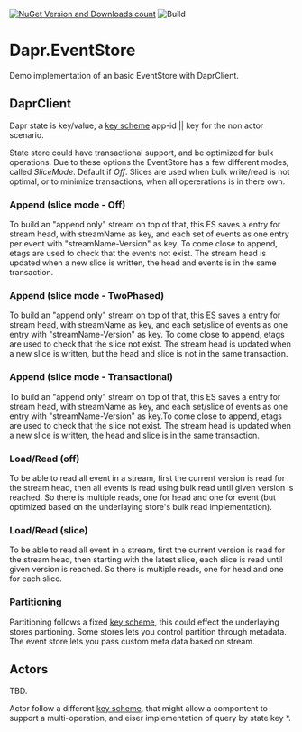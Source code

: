 [![NuGet Version and Downloads count](https://buildstats.info/nuget/StateStore.Dapr.EventStore?includePreReleases=true)](https://www.nuget.org/packages/StateStore.Dapr.EventStore/)
![Build](https://github.com/perokvist/Dapr.EventStore/workflows/.NET%20Core/badge.svg)

# Dapr.EventStore
Demo implementation of an basic EventStore with DaprClient.

## DaprClient

Dapr state is key/value, a [key scheme](https://github.com/dapr/docs/blob/master/reference/api/state_api.md#key-scheme) app-id || key for the non actor scenario. 

State store could have transactional support, and be optimized for bulk operations. Due to these options the EventStore has a few different modes, called *SliceMode*. Default if *Off*.
Slices are used when bulk write/read is not optimal, or to minimize transactions, when all opererations is in there own.

### Append (slice mode - Off)
To build an "append only" stream on top of that, this ES saves a entry for stream head, with streamName as key, and each set of events as one entry per event with "streamName-Version" as key. To come close to append, etags are used to check that the events not exist. 
The stream head is updated when a new slice is written, the head and events is in the same transaction.

### Append (slice mode - TwoPhased)
To build an "append only" stream on top of that, this ES saves a entry for stream head, with streamName as key, and each set/slice of events as one entry with "streamName-Version" as key. To come close to append, etags are used to check that the slice not exist. The stream head is updated when a new slice is written, but the head and slice is not in the same transaction.

### Append (slice mode - Transactional)
To build an "append only" stream on top of that, this ES saves a entry for stream head, with streamName as key, and each set/slice of events as one entry with "streamName-Version" as key.To come close to append, etags are used to check that the slice not exist. The stream head is updated when a new slice is written, the head and slice is in the same transaction.

### Load/Read (off)
To be able to read all event in a stream, first the current version is read for the stream head, then all events is read using bulk read until given version is reached. So there is multiple reads, one for head and one for event (but optimized based on the underlaying store's bulk read implementation).

### Load/Read (slice)
To be able to read all event in a stream, first the current version is read for the stream head, then starting with the latest slice, each slice is read until given version is reached. So there is multiple reads, one for head and one for each slice.

### Partitioning
Partitioning follows a fixed [key scheme](https://v1-rc3.docs.dapr.io/reference/api/state_api/#key-scheme), this could effect the underlaying stores partioning. Some stores lets you control partition through metadata. The event store lets you pass custom meta data based on stream.

## Actors

TBD.

Actor follow a different [key scheme](https://github.com/dapr/docs/blob/master/reference/api/state_api.md#key-scheme), that might allow a compontent to support a multi-operation, and eiser implementation of query by state key *.

